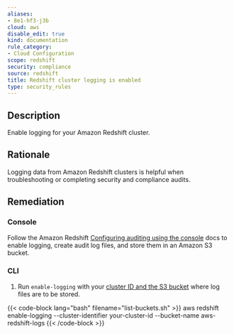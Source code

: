 ```yaml
---
aliases:
- 8e1-hf3-j3b
cloud: aws
disable_edit: true
kind: documentation
rule_category:
- Cloud Configuration
scope: redshift
security: compliance
source: redshift
title: Redshift cluster logging is enabled
type: security_rules
---
```


## Description

Enable logging for your Amazon Redshift cluster.

## Rationale

Logging data from Amazon Redshift clusters is helpful when troubleshooting or completing security and compliance audits.

## Remediation

### Console

Follow the Amazon Redshift [Configuring auditing using the console][1] docs to enable logging, create audit log files, and store them in an Amazon S3 bucket.

### CLI

1. Run `enable-logging` with your [cluster ID and the S3 bucket][2] where log files are to be stored.

  {{< code-block lang="bash" filename="list-buckets.sh" >}}
  aws redshift enable-logging
    --cluster-identifier your-cluster-id
    --bucket-name aws-redshift-logs
  {{< /code-block >}}

[1]: https://docs.aws.amazon.com/redshift/latest/mgmt/db-auditing-console.html
[2]: https://awscli.amazonaws.com/v2/documentation/api/latest/reference/redshift/enable-logging.html#synopsis
